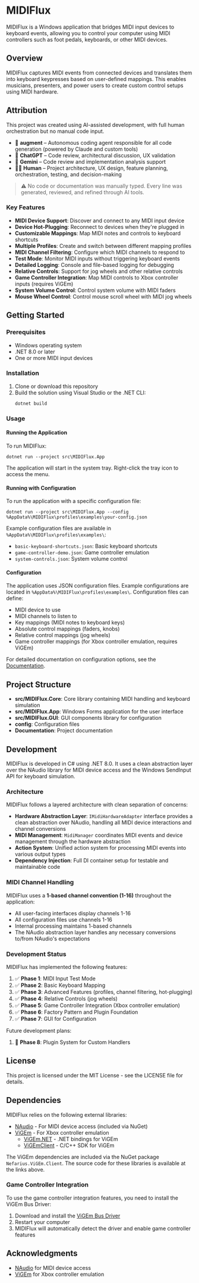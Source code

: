 # MIDIFlux

MIDIFlux is a Windows application that bridges MIDI input devices to keyboard events, allowing you to control your computer using MIDI controllers such as foot pedals, keyboards, or other MIDI devices.

## Overview

MIDIFlux captures MIDI events from connected devices and translates them into keyboard keypresses based on user-defined mappings. This enables musicians, presenters, and power users to create custom control setups using MIDI hardware.

## Attribution

This project was created using AI-assisted development, with full human orchestration but no manual code input.

- 🤖 **augment** – Autonomous coding agent responsible for all code generation
  (powered by Claude and custom tools)
- 🤖 **ChatGPT** – Code review, architectural discussion, UX validation
- 🤖 **Gemini** – Code review and implementation analysis support
- 🧑‍💻 **Human** – Project architecture, UX design, feature planning, orchestration, testing, and decision-making

> ⚠️ No code or documentation was manually typed. Every line was generated, reviewed, and refined through AI tools.

### Key Features

- **MIDI Device Support**: Discover and connect to any MIDI input device
- **Device Hot-Plugging**: Reconnect to devices when they're plugged in
- **Customizable Mappings**: Map MIDI notes and controls to keyboard shortcuts
- **Multiple Profiles**: Create and switch between different mapping profiles
- **MIDI Channel Filtering**: Configure which MIDI channels to respond to
- **Test Mode**: Monitor MIDI inputs without triggering keyboard events
- **Detailed Logging**: Console and file-based logging for debugging
- **Relative Controls**: Support for jog wheels and other relative controls
- **Game Controller Integration**: Map MIDI controls to Xbox controller inputs (requires ViGEm)
- **System Volume Control**: Control system volume with MIDI faders
- **Mouse Wheel Control**: Control mouse scroll wheel with MIDI jog wheels

## Getting Started

### Prerequisites

- Windows operating system
- .NET 8.0 or later
- One or more MIDI input devices

### Installation

1. Clone or download this repository
2. Build the solution using Visual Studio or the .NET CLI:
   ```
   dotnet build
   ```

### Usage

#### Running the Application

To run MIDIFlux:

```
dotnet run --project src\MIDIFlux.App
```

The application will start in the system tray. Right-click the tray icon to access the menu.

#### Running with Configuration

To run the application with a specific configuration file:

```
dotnet run --project src\MIDIFlux.App --config %AppData%\MIDIFlux\profiles\examples\your-config.json
```

Example configuration files are available in `%AppData%\MIDIFlux\profiles\examples\`:
- `basic-keyboard-shortcuts.json`: Basic keyboard shortcuts
- `game-controller-demo.json`: Game controller emulation
- `system-controls.json`: System volume control

#### Configuration

The application uses JSON configuration files. Example configurations are located in `%AppData%\MIDIFlux\profiles\examples\`. Configuration files can define:

- MIDI device to use
- MIDI channels to listen to
- Key mappings (MIDI notes to keyboard keys)
- Absolute control mappings (faders, knobs)
- Relative control mappings (jog wheels)
- Game controller mappings (for Xbox controller emulation, requires ViGEm)

For detailed documentation on configuration options, see the [Documentation](Documentation/README.md).

## Project Structure

- **src/MIDIFlux.Core**: Core library containing MIDI handling and keyboard simulation
- **src/MIDIFlux.App**: Windows Forms application for the user interface
- **src/MIDIFlux.GUI**: GUI components library for configuration
- **config**: Configuration files
- **Documentation**: Project documentation

## Development

MIDIFlux is developed in C# using .NET 8.0. It uses a clean abstraction layer over the NAudio library for MIDI device access and the Windows SendInput API for keyboard simulation.

### Architecture

MIDIFlux follows a layered architecture with clean separation of concerns:

- **Hardware Abstraction Layer**: `IMidiHardwareAdapter` interface provides a clean abstraction over NAudio, handling all MIDI device interactions and channel conversions
- **MIDI Management**: `MidiManager` coordinates MIDI events and device management through the hardware abstraction
- **Action System**: Unified action system for processing MIDI events into various output types
- **Dependency Injection**: Full DI container setup for testable and maintainable code

### MIDI Channel Handling

MIDIFlux uses a **1-based channel convention (1-16)** throughout the application:
- All user-facing interfaces display channels 1-16
- All configuration files use channels 1-16
- Internal processing maintains 1-based channels
- The NAudio abstraction layer handles any necessary conversions to/from NAudio's expectations

### Development Status

MIDIFlux has implemented the following features:

1. ✅ **Phase 1**: MIDI Input Test Mode
2. ✅ **Phase 2**: Basic Keyboard Mapping
3. ✅ **Phase 3**: Advanced Features (profiles, channel filtering, hot-plugging)
4. ✅ **Phase 4**: Relative Controls (jog wheels)
5. ✅ **Phase 5**: Game Controller Integration (Xbox controller emulation)
6. ✅ **Phase 6**: Factory Pattern and Plugin Foundation
7. ✅ **Phase 7**: GUI for Configuration

Future development plans:

1. 🔄 **Phase 8**: Plugin System for Custom Handlers

## License

This project is licensed under the MIT License - see the LICENSE file for details.

## Dependencies

MIDIFlux relies on the following external libraries:

- [NAudio](https://github.com/naudio/NAudio) - For MIDI device access (included via NuGet)
- [ViGEm](https://github.com/ViGEm/ViGEmBus) - For Xbox controller emulation
  - [ViGEm.NET](https://github.com/ViGEm/ViGEm.NET) - .NET bindings for ViGEm
  - [ViGEmClient](https://github.com/ViGEm/ViGEmClient) - C/C++ SDK for ViGEm

The ViGEm dependencies are included via the NuGet package `Nefarius.ViGEm.Client`. The source code for these libraries is available at the links above.

### Game Controller Integration

To use the game controller integration features, you need to install the ViGEm Bus Driver:

1. Download and install the [ViGEm Bus Driver](https://github.com/ViGEm/ViGEmBus/releases)
2. Restart your computer
3. MIDIFlux will automatically detect the driver and enable game controller features

## Acknowledgments

- [NAudio](https://github.com/naudio/NAudio) for MIDI device access
- [ViGEm](https://github.com/ViGEm/ViGEmBus) for Xbox controller emulation
